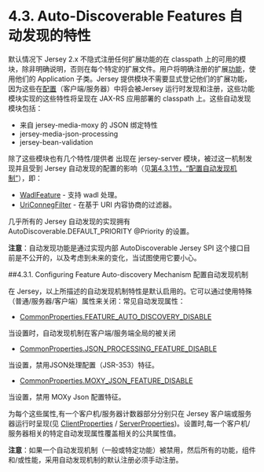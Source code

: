 4.3. Auto-Discoverable Features 自动发现的特性
========================

默认情况下 Jersey 2.x 不隐式注册任何扩展功能的在 classpath 上的可用的模块，除非明确说明，否则在每个特定的扩展文件。用户将明确注册的扩展[功能](http://jax-rs-spec.java.net/nonav/$%7Bjaxrs.api.version%7D/apidocs/javax/ws/rs/core/Feature.html)，使用他们的 Application 子类。Jersey 提供模块不需要显式登记他们的扩展功能，因为这些在[配置](http://jax-rs-spec.java.net/nonav/$%7Bjaxrs.api.version%7D/apidocs/javax/ws/rs/core/Configuration.html)（客户端/服务器）中将会被Jersey 运行时发现和注册，这些功能模块实现的这些特性将呈现在 JAX-RS 应用部署的 classpath 上。这些自动发现模块包括：

* 来自 jersey-media-moxy 的 JSON 绑定特性
* jersey-media-json-processing
* jersey-bean-validation

除了这些模块也有几个特性/提供者 出现在 jersey-server 模块，被过这一机制发现并且受到 Jersey 自动发现的配置的影响（见[第4.3.1节，“配置自动发现机制”](https://jersey.java.net/documentation/latest/deployment.html#deployment.autodiscovery.config)），即：

* [WadlFeature](https://jersey.java.net/apidocs/2.16/jersey/org/glassfish/jersey/server/wadl/WadlFeature.html) - 支持 wadl 处理。
* [UriConnegFilter](https://jersey.java.net/apidocs/2.16/jersey/org/glassfish/jersey/server/filter/UriConnegFilter.html) - 在基于 URI 内容协商的过滤器。

几乎所有的 Jersey 自动发现的实现拥有  AutoDiscoverable.DEFAULT_PRIORITY @Priority 的设置。

**注意**：自动发现功能是通过实现内部 AutoDiscoverable Jersey SPI 这个接口目前是不公开的，以及考虑到未来的变化，当试图使用它要小心。

##4.3.1. Configuring Feature Auto-discovery Mechanism 配置自动发现机制

在 Jersey，以上所描述的自动发现机制特性是默认启用的。它可以通过使用特殊（普通/服务器/客户端）属性来关闭：常见自动发现属性：

* [CommonProperties.FEATURE_AUTO_DISCOVERY_DISABLE](https://jersey.java.net/apidocs/2.12/jersey/org/glassfish/jersey/CommonProperties.html#FEATURE_AUTO_DISCOVERY_DISABLE)

当设置时，自动发现机制在客户端/服务端全局的被关闭

* [CommonProperties.JSON_PROCESSING_FEATURE_DISABLE](https://jersey.java.net/apidocs/2.12/jersey/org/glassfish/jersey/CommonProperties.html#JSON_PROCESSING_FEATURE_DISABLE)

当设置，禁用JSON处理配置（JSR-353）特征。

* [CommonProperties.MOXY_JSON_FEATURE_DISABLE](https://jersey.java.net/apidocs/2.12/jersey/org/glassfish/jersey/CommonProperties.html#MOXY_JSON_FEATURE_DISABLE)

当设置，禁用 MOXy Json 配置特征。

为每个这些属性,有一个客户机/服务器计数器部分分别只在 Jersey 客户端或服务器运行时呈现(见 [ClientProperties](https://jersey.java.net/apidocs/2.12/jersey/org/glassfish/jersey/client/ClientProperties.html) / [ServerProperties](https://jersey.java.net/apidocs/2.12/jersey/org/glassfish/jersey/server/ServerProperties.html))。设置时,每一个客户机/服务器相关的特定自动发现属性覆盖相关的公共属性值。

**注意**：如果一个自动发现机制（一般或特定功能）被禁用，然后所有的功能，组件和/或性能，采用自动发现机制的默认注册必须手动注册。
